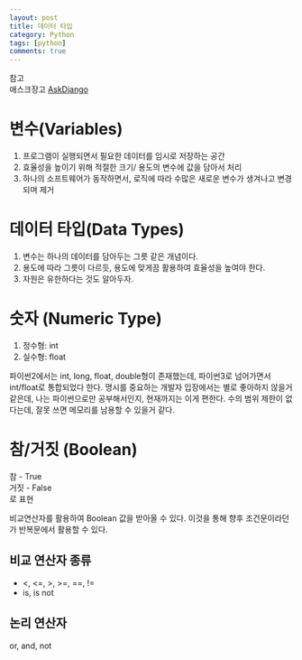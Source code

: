 ```yaml
---
layout: post
title: 데이터 타입
category: Python
tags: [python]
comments: true
---
```


참고  
애스크장고  [AskDjango](https://www.askcompany.kr/)

# 변수(Variables)

1. 프로그램이 실행되면서 필요한 데이터를 임시로 저장하는 공간
2. 효율성을 높이기 위해 적절한 크기/ 용도의 변수에 값을 담아서 처리
3. 하나의 소프트웨어가 동작하면서, 로직에 따라 수많은 새로운 변수가 생겨나고 변경되며 제거

# 데이터 타입(Data Types)

1. 변수는 하나의 데이터를 담아두는 그릇 같은 개념이다.
2. 용도에 따라 그릇이 다르듯, 용도에 맞게끔 활용하여 효율성을 높여야 한다.
3. 자원은 유한하다는 것도 알아두자.

# 숫자 (Numeric Type)

1. 정수형: int
2. 실수형: float

파이썬2에서는 int, long, float, double형이 존재했는데, 파이썬3로 넘어가면서 int/float로 통합되었다 한다.
명시를 중요하는 개발자 입장에서는 별로 좋아하지 않을거 같은데, 나는 파이썬으로만 공부해서인지, 현재까지는 이게 편한다.
수의 범위 제한이 없다는데, 잘못 쓰면 메모리를 남용할 수 있을거 같다.

# 참/거짓 (Boolean)
참   - True  
거짓 - False  
로 표현  

비교연산자를 활용하여 Boolean 값을 받아올 수 있다. 이것을 통해 향후 조건문이라던가 반복문에서 활용할 수 있다.

## 비교 연산자 종류
- <, <=, >, >=, ==, !=
- is, is not 

## 논리 연산자
or, and, not



